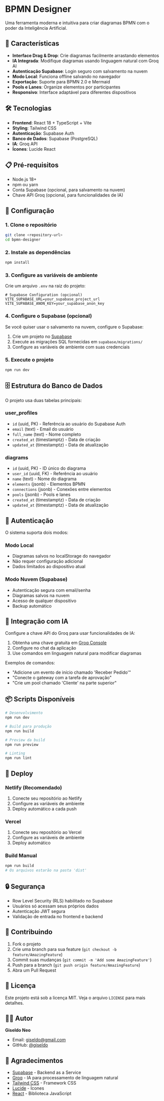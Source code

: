 # BPMN Designer

Uma ferramenta moderna e intuitiva para criar diagramas BPMN com o poder da Inteligência Artificial.

## 🚀 Características

- **Interface Drag & Drop**: Crie diagramas facilmente arrastando elementos
- **IA Integrada**: Modifique diagramas usando linguagem natural com Groq AI
- **Autenticação Supabase**: Login seguro com salvamento na nuvem
- **Modo Local**: Funciona offline salvando no navegador
- **Exportação**: Suporte para BPMN 2.0 e Mermaid
- **Pools e Lanes**: Organize elementos por participantes
- **Responsivo**: Interface adaptável para diferentes dispositivos

## 🛠️ Tecnologias

- **Frontend**: React 18 + TypeScript + Vite
- **Styling**: Tailwind CSS
- **Autenticação**: Supabase Auth
- **Banco de Dados**: Supabase (PostgreSQL)
- **IA**: Groq API
- **Ícones**: Lucide React

## 📋 Pré-requisitos

- Node.js 18+ 
- npm ou yarn
- Conta Supabase (opcional, para salvamento na nuvem)
- Chave API Groq (opcional, para funcionalidades de IA)

## 🔧 Configuração

### 1. Clone o repositório
```bash
git clone <repository-url>
cd bpmn-designer
```

### 2. Instale as dependências
```bash
npm install
```

### 3. Configure as variáveis de ambiente
Crie um arquivo `.env` na raiz do projeto:

```env
# Supabase Configuration (opcional)
VITE_SUPABASE_URL=your_supabase_project_url
VITE_SUPABASE_ANON_KEY=your_supabase_anon_key
```

### 4. Configure o Supabase (opcional)

Se você quiser usar o salvamento na nuvem, configure o Supabase:

1. Crie um projeto no [Supabase](https://supabase.com)
2. Execute as migrações SQL fornecidas em `supabase/migrations/`
3. Configure as variáveis de ambiente com suas credenciais

### 5. Execute o projeto
```bash
npm run dev
```

## 🗄️ Estrutura do Banco de Dados

O projeto usa duas tabelas principais:

### user_profiles
- `id` (uuid, PK) - Referência ao usuário do Supabase Auth
- `email` (text) - Email do usuário
- `full_name` (text) - Nome completo
- `created_at` (timestamptz) - Data de criação
- `updated_at` (timestamptz) - Data de atualização

### diagrams
- `id` (uuid, PK) - ID único do diagrama
- `user_id` (uuid, FK) - Referência ao usuário
- `name` (text) - Nome do diagrama
- `elements` (jsonb) - Elementos BPMN
- `connections` (jsonb) - Conexões entre elementos
- `pools` (jsonb) - Pools e lanes
- `created_at` (timestamptz) - Data de criação
- `updated_at` (timestamptz) - Data de atualização

## 🔐 Autenticação

O sistema suporta dois modos:

### Modo Local
- Diagramas salvos no localStorage do navegador
- Não requer configuração adicional
- Dados limitados ao dispositivo atual

### Modo Nuvem (Supabase)
- Autenticação segura com email/senha
- Diagramas salvos na nuvem
- Acesso de qualquer dispositivo
- Backup automático

## 🤖 Integração com IA

Configure a chave API do Groq para usar funcionalidades de IA:

1. Obtenha uma chave gratuita em [Groq Console](https://console.groq.com/keys)
2. Configure no chat da aplicação
3. Use comandos em linguagem natural para modificar diagramas

Exemplos de comandos:
- "Adicione um evento de início chamado 'Receber Pedido'"
- "Conecte o gateway com a tarefa de aprovação"
- "Crie um pool chamado 'Cliente' na parte superior"

## 📦 Scripts Disponíveis

```bash
# Desenvolvimento
npm run dev

# Build para produção
npm run build

# Preview da build
npm run preview

# Linting
npm run lint
```

## 🚀 Deploy

### Netlify (Recomendado)
1. Conecte seu repositório ao Netlify
2. Configure as variáveis de ambiente
3. Deploy automático a cada push

### Vercel
1. Conecte seu repositório ao Vercel
2. Configure as variáveis de ambiente
3. Deploy automático

### Build Manual
```bash
npm run build
# Os arquivos estarão na pasta 'dist'
```

## 🔒 Segurança

- Row Level Security (RLS) habilitado no Supabase
- Usuários só acessam seus próprios dados
- Autenticação JWT segura
- Validação de entrada no frontend e backend

## 🤝 Contribuindo

1. Fork o projeto
2. Crie uma branch para sua feature (`git checkout -b feature/AmazingFeature`)
3. Commit suas mudanças (`git commit -m 'Add some AmazingFeature'`)
4. Push para a branch (`git push origin feature/AmazingFeature`)
5. Abra um Pull Request

## 📄 Licença

Este projeto está sob a licença MIT. Veja o arquivo `LICENSE` para mais detalhes.

## 👨‍💻 Autor

**Giseldo Neo**
- Email: giseldo@gmail.com
- GitHub: [@giseldo](https://github.com/giseldo)

## 🙏 Agradecimentos

- [Supabase](https://supabase.com) - Backend as a Service
- [Groq](https://groq.com) - IA para processamento de linguagem natural
- [Tailwind CSS](https://tailwindcss.com) - Framework CSS
- [Lucide](https://lucide.dev) - Ícones
- [React](https://reactjs.org) - Biblioteca JavaScript